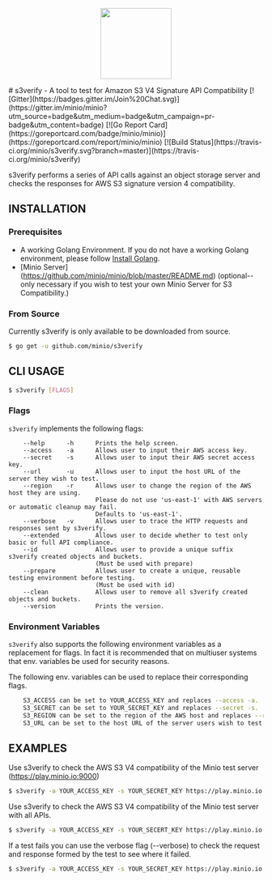 <p align="center">
<img src="https://github.com/minio/s3verify/blob/master/s3v_logo-01.png?raw=true" width="140px">
</p>
# s3verify - A tool to test for Amazon S3 V4 Signature API Compatibility [![Gitter](https://badges.gitter.im/Join%20Chat.svg)](https://gitter.im/minio/minio?utm_source=badge&utm_medium=badge&utm_campaign=pr-badge&utm_content=badge) [![Go Report Card](https://goreportcard.com/badge/minio/minio)](https://goreportcard.com/report/minio/minio) [![Build Status](https://travis-ci.org/minio/s3verify.svg?branch=master)](https://travis-ci.org/minio/s3verify)

s3verify performs a series of API calls against an object storage server and checks the responses for AWS S3 signature version 4 compatibility.

## INSTALLATION
### Prerequisites
- A working Golang Environment. If you do not have a working Golang environment, please follow [Install Golang](https://github.com/minio/minio/blob/master/INSTALLGO.md).
- [Minio Server] (https://github.com/minio/minio/blob/master/README.md) (optional--only necessary if you wish to test your own Minio Server for S3 Compatibility.)

### From Source
Currently s3verify is only available to be downloaded from source. 

```sh
$ go get -u github.com/minio/s3verify
```

## CLI USAGE

```sh
$ s3verify [FLAGS]
```

### Flags

``s3verify`` implements the following flags:

```
    --help      -h      Prints the help screen.
    --access    -a      Allows user to input their AWS access key.
    --secret    -s      Allows user to input their AWS secret access key.
    --url       -u      Allows user to input the host URL of the server they wish to test.
    --region    -r      Allows user to change the region of the AWS host they are using. 
                        Please do not use 'us-east-1' with AWS servers or automatic cleanup may fail. 
                        Defaults to 'us-east-1'.
    --verbose   -v      Allows user to trace the HTTP requests and responses sent by s3verify.
    --extended          Allows user to decide whether to test only basic or full API compliance.
    --id                Allows user to provide a unique suffix s3verify created objects and buckets. 
                        (Must be used with prepare)
    --prepare           Allows user to create a unique, reusable testing environment before testing. 
                        (Must be used with id)
    --clean             Allows user to remove all s3verify created objects and buckets. 
    --version           Prints the version.
```

### Environment Variables
``s3verify`` also supports the following environment variables as a replacement for flags. In fact it is recommended that on multiuser systems that env. 
variables be used for security reasons.

The following env. variables can be used to replace their corresponding flags.

```sh
    S3_ACCESS can be set to YOUR_ACCESS_KEY and replaces --access -a.
    S3_SECRET can be set to YOUR_SECRET_KEY and replaces --secret -s.
    S3_REGION can be set to the region of the AWS host and replaces --region -r.
    S3_URL can be set to the host URL of the server users wish to test and replaces --url -u.
```

## EXAMPLES
Use s3verify to check the AWS S3 V4 compatibility of the Minio test server (https://play.minio.io:9000)

```sh
$ s3verify -a YOUR_ACCESS_KEY -s YOUR_SECRET_KEY https://play.minio.io:9000 
```

Use s3verify to check the AWS S3 V4 compatibility of the Minio test server with all APIs.

```sh
$ s3verify -a YOUR_ACCESS_KEY -s YOUR_SECERT_KEY https://play.minio.io:9000 --extended
```

If a test fails you can use the verbose flag (--verbose) to check the request and response formed by the test to see where it failed.

```sh
$ s3verify -a YOUR_ACCESS_KEY -s YOUR_SECRET_KEY https://play.minio.io:9000 --verbose
```
